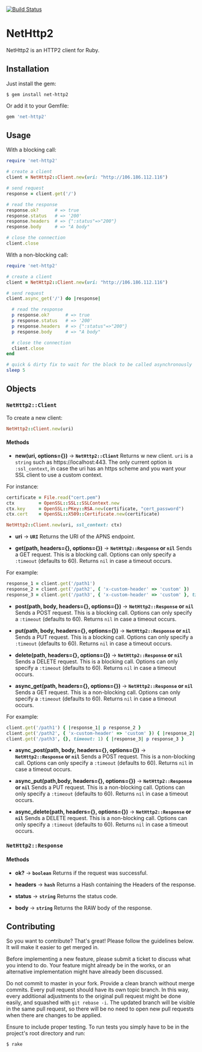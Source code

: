 [![Build Status](https://travis-ci.org/ostinelli/net-http2.svg?branch=master)](https://travis-ci.org/ostinelli/net-http2)

# NetHttp2

NetHttp2 is an HTTP2 client for Ruby.


## Installation
Just install the gem:

```
$ gem install net-http2
```

Or add it to your Gemfile:

```ruby
gem 'net-http2'
```

## Usage

With a blocking call:
```ruby
require 'net-http2'

# create a client
client = NetHttp2::Client.new(uri: "http://106.186.112.116")

# send request
response = client.get('/')

# read the response
response.ok?      # => true
response.status   # => '200'
response.headers  # => {":status"=>"200"}
response.body     # => "A body"

# close the connection
client.close
```

With a non-blocking call:
```ruby
require 'net-http2'

# create a client
client = NetHttp2::Client.new(uri: "http://106.186.112.116")

# send request
client.async_get('/') do |response|

  # read the response
  p response.ok?      # => true
  p response.status   # => '200'
  p response.headers  # => {":status"=>"200"}
  p response.body     # => "A body"

  # close the connection
  client.close
end

# quick & dirty fix to wait for the block to be called asynchronously
sleep 5
```


## Objects

### `NetHttp2::Client`
To create a new client:

```ruby
NetHttp2::Client.new(uri)
```

#### Methods

 * **new(uri, options={})** → **`NetHttp2::Client`**
 Returns w new client. `uri` is a `string` such as https://localhost:443.
 The only current option is `:ssl_context`, in case the uri has an https scheme and you want your SSL client to use a custom context.

 For instance:

  ```ruby
  certificate = File.read("cert.pem")
  ctx         = OpenSSL::SSL::SSLContext.new
  ctx.key     = OpenSSL::PKey::RSA.new(certificate, "cert_password")
  ctx.cert    = OpenSSL::X509::Certificate.new(certificate)

  NetHttp2::Client.new(uri, ssl_context: ctx)
  ```

 * **uri** → **`URI`**
 Returns the URI of the APNS endpoint.

 * **get(path, headers={}, options={})** → **`NetHttp2::Response` or `nil`**
 Sends a GET request. This is a blocking call. Options can only specify a `:timeout` (defaults to 60).
 Returns `nil` in case a timeout occurs.

  For example:

  ```ruby
  response_1 = client.get('/path1')
  response_2 = client.get('/path2', { 'x-custom-header' => 'custom' })
  response_3 = client.get('/path3', { 'x-custom-header' => 'custom' }, timeout: 1)
  ```

 * **post(path, body, headers={}, options={})** → **`NetHttp2::Response` or `nil`**
 Sends a POST request. This is a blocking call. Options can only specify a `:timeout` (defaults to 60).
 Returns `nil` in case a timeout occurs.

 * **put(path, body, headers={}, options={})** → **`NetHttp2::Response` or `nil`**
 Sends a PUT request. This is a blocking call. Options can only specify a `:timeout` (defaults to 60).
 Returns `nil` in case a timeout occurs.

 * **delete(path, headers={}, options={})** → **`NetHttp2::Response` or `nil`**
 Sends a DELETE request. This is a blocking call. Options can only specify a `:timeout` (defaults to 60).
 Returns `nil` in case a timeout occurs.

 * **async_get(path, headers={}, options={})** → **`NetHttp2::Response` or `nil`**
 Sends a GET request. This is a non-blocking call. Options can only specify a `:timeout` (defaults to 60).
 Returns `nil` in case a timeout occurs.

  For example:

  ```ruby
  client.get('/path1') { |response_1| p response_2 }
  client.get('/path2', { 'x-custom-header' => 'custom' }) { |response_2| p response_2 }
  client.get('/path3', {}, timeout: 1) { |response_3| p response_3 }
  ```

 * **async_post(path, body, headers={}, options={})** → **`NetHttp2::Response` or `nil`**
 Sends a POST request. This is a non-blocking call. Options can only specify a `:timeout` (defaults to 60).
 Returns `nil` in case a timeout occurs.

 * **async_put(path,body, headers={}, options={})** → **`NetHttp2::Response` or `nil`**
 Sends a PUT request. This is a non-blocking call. Options can only specify a `:timeout` (defaults to 60).
 Returns `nil` in case a timeout occurs.

 * **async_delete(path, headers={}, options={})** → **`NetHttp2::Response` or `nil`**
 Sends a DELETE request. This is a non-blocking call. Options can only specify a `:timeout` (defaults to 60).
 Returns `nil` in case a timeout occurs.


### `NetHttp2::Response`

#### Methods

 * **ok?** → **`boolean`**
 Returns if the request was successful.

 * **headers** → **`hash`**
 Returns a Hash containing the Headers of the response.

 * **status** → **`string`**
 Returns the status code.

 * **body** → **`string`**
 Returns the RAW body of the response.


## Contributing
So you want to contribute? That's great! Please follow the guidelines below. It will make it easier to get merged in.

Before implementing a new feature, please submit a ticket to discuss what you intend to do. Your feature might already be in the works, or an alternative implementation might have already been discussed.

Do not commit to master in your fork. Provide a clean branch without merge commits. Every pull request should have its own topic branch. In this way, every additional adjustments to the original pull request might be done easily, and squashed with `git rebase -i`. The updated branch will be visible in the same pull request, so there will be no need to open new pull requests when there are changes to be applied.

Ensure to include proper testing. To run tests you simply have to be in the project's root directory and run:

```bash
$ rake
```
